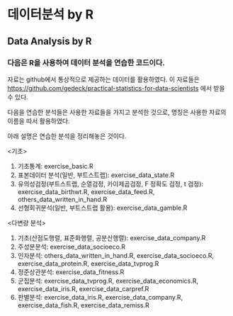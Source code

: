 # 데이터분석 by R
## Data Analysis by R
### 다음은 R을 사용하여 데이터 분석을 연습한 코드이다. 
자료는 github에서 통상적으로 제공하는 데이터를 활용하였다. 
이 자료들은  https://github.com/gedeck/practical-statistics-for-data-scientists 에서 받을 수 있다.

다음을 연습한 분석들은 사용한 자료들을 가지고 분석한 것으로, 명칭은 사용한 자료의 이름을 따서 활용하였다.

아래 설명은 연습한 분석을 정리해놓은 것이다.

<기초>
1. 기초통계: exercise_basic.R
2. 표본데이터 분석(일반, 부트스트랩): exercise_data_state.R
3. 유의성검정(부트스트랩, 순열검정, 카이제곱검정, F 정확도 검정, t 검정):
exercise_data_birthwt.R, exercise_data_feed.R, others_data_written_in_hand.R
4. 선형회귀분석(일반, 부트스트랩 활용): exercise_data_gamble.R


<다변량 분석>
1. 기초(산점도행렬, 표준화행렬, 공분산행렬): exercise_data_company.R 
2. 주성분분석: exercise_data_socioeco.R
3. 인자분석: others_data_written_in_hand.R, exercise_data_socioeco.R, 
exercise_data_protein.R, exercise_data_tvprog.R
4. 정준상관분석: exercise_data_fitness.R
5. 군집분석: exercise_data_tvprog.R, exercise_data_economics.R, exercise_data_iris.R,
exercise_data_carpref.R
6. 판별분석: exercise_data_iris.R, exercise_data_company.R, exercise_data_fish.R, exercise_data_remiss.R